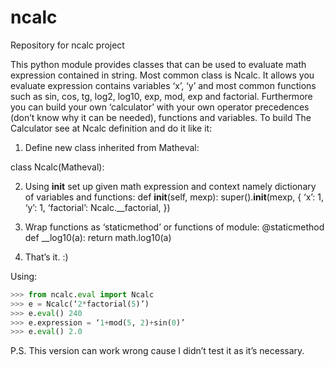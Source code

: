 # ncalc
Repository for ncalc project

This python module provides classes that can be used to evaluate math expression contained in string. Most common class is Ncalc. It allows you evaluate expression contains variables ‘x’, ‘y’ and most common functions such as sin, cos, tg, log2, log10, exp, mod, exp and factorial. Furthermore you can build your own ‘calculator’ with your own operator precedences (don’t know why it can be needed), functions and variables. To build The Calculator see at Ncalc definition and do it like it:
  1. Define new class inherited from Matheval:

class Ncalc(Matheval):

  2. Using __init__ set up given math expression and context namely dictionary of variables and functions:
def __init__(self, mexp): super().__init__(mexp, { ‘x’: 1, ‘y’: 1, ‘factorial’: Ncalc.__factorial, })

  3. Wrap functions as ‘staticmethod’ or functions of module:
@staticmethod def __log10(a): return math.log10(a)

  4. That’s it. :)

Using:
```python
>>> from ncalc.eval import Ncalc
>>> e = Ncalc(‘2*factorial(5)’)
>>> e.eval() 240
>>> e.expression = ‘1+mod(5, 2)+sin(0)’
>>> e.eval() 2.0
```

P.S. This version can work wrong cause I didn’t test it as it’s necessary.
